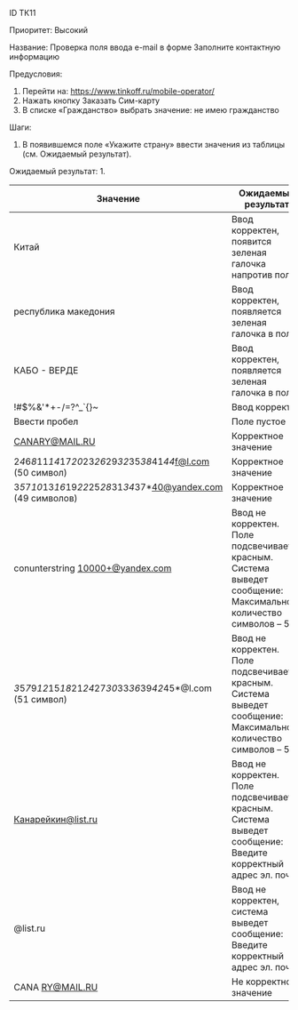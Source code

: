 ID		ТК11

Приоритет:	Высокий

Название: 	Проверка поля ввода e-mail в форме Заполните контактную информацию

Предусловия:

1.	Перейти на: https://www.tinkoff.ru/mobile-operator/
2.	Нажать кнопку Заказать Сим-карту
3.	В списке «Гражданство» выбрать значение: не имею гражданство

Шаги:
1.	В появившемся поле «Укажите страну» ввести значения из таблицы (см. Ожидаемый результат).

Ожидаемый результат:
1.

|    Значение                                                           |    Ожидаемый результат                                                                                                   |
|-----------------------------------------------------------------------|--------------------------------------------------------------------------------------------------------------------------|
|    Китай                                                              |    Ввод корректен, появится зеленая галочка напротив   поля                                                              |
|    республика македония                                               |    Ввод корректен, появляется зеленая галочка в поле.                                                                    |
|    КАБО - ВЕРДЕ                                                       |    Ввод корректен, появляется зеленая галочка в поле.                                                                    |
|    !#$%&'*+-/=?^_`{}~                                                |    Ввод корректен                                                                                                        |
|    Ввести пробел                                                      |    Поле пустое                                                                                                           |
|    CANARY@MAIL.RU                                                     |    Корректное значение                                                                                                   |
|    2*4*6*8*11*14*17*20*23*26*29*32*35*38*41*44*f@l.com (50 символ)    |    Корректное               значение                                                                                     |
|    3*5*7*10*13*16*19*22*25*28*31*34*37*40@yandex.com (49 символов)    |    Корректное значение                                                                                                   |
|    conunterstring 10000+@yandex.com                                   |    Ввод не корректен. Поле подсвечивается красным. Система   выведет сообщение: Максимальное количество символов – 50    |
|    *3*5*7*9*12*15*18*21*24*27*30*33*36*39*42*45*@l.com (51 символ)    |    Ввод не корректен. Поле подсвечивается красным. Система   выведет сообщение: Максимальное количество символов – 50    |
|    Канарейкин@list.ru                                                 |    Ввод не корректен. Поле подсвечивается красным. Система   выведет сообщение: Введите корректный адрес эл. почты       |
|    @list.ru                                                           |    Ввод не корректен, система выведет сообщение:   Введите корректный адрес эл. почты                                    |
|    CANA RY@MAIL.RU                                                    |    Не корректное значение                                                                                                |

